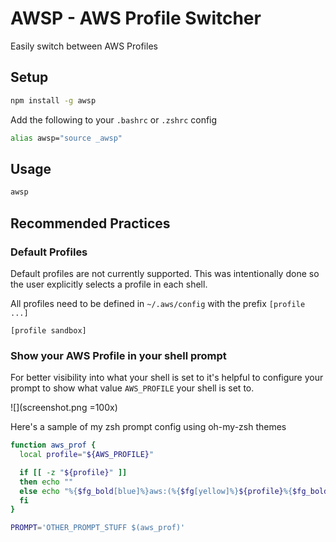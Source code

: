# AWSP - AWS Profile Switcher

Easily switch between AWS Profiles

## Setup

```sh
npm install -g awsp
```

Add the following to your `.bashrc` or `.zshrc` config
```sh
alias awsp="source _awsp"
```

## Usage
```sh
awsp
```

## Recommended Practices

### Default Profiles
Default profiles are not currently supported. This was intentionally done so the user explicitly selects a profile in each shell.

All profiles need to be defined in `~/.aws/config` with the prefix `[profile ...]`

```
[profile sandbox]
```

### Show your AWS Profile in your shell prompt
For better visibility into what your shell is set to it's helpful to configure your prompt to show what value `AWS_PROFILE` your shell is set to.

![](screenshot.png =100x)

Here's a sample of my zsh prompt config using oh-my-zsh themes

```sh
function aws_prof {
  local profile="${AWS_PROFILE}"

  if [[ -z "${profile}" ]]
  then echo ""
  else echo "%{$fg_bold[blue]%}aws:(%{$fg[yellow]%}${profile}%{$fg_bold[blue]%})%{$reset_color%} "
  fi
}
```

```sh
PROMPT='OTHER_PROMPT_STUFF $(aws_prof)'
```
